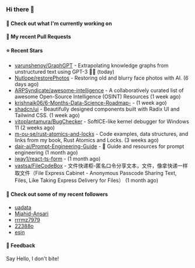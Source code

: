 ### Hi there 👋

#### 👷 Check out what I'm currently working on

#### 🔨 My recent Pull Requests


#### ⭐ Recent Stars

- [varunshenoy/GraphGPT](https://github.com/varunshenoy/GraphGPT) - Extrapolating knowledge graphs from unstructured text using GPT-3 🕵️‍♂️ (today)
- [Nutlope/restorePhotos](https://github.com/Nutlope/restorePhotos) - Restoring old and blurry face photos with AI. (6 days ago)
- [ARPSyndicate/awesome-intelligence](https://github.com/ARPSyndicate/awesome-intelligence) - A collaboratively curated list of awesome Open-Source Intelligence (OSINT) Resources (1 week ago)
- [krishnaik06/6-Months-Data-Science-Roadmap-](https://github.com/krishnaik06/6-Months-Data-Science-Roadmap-) -  (1 week ago)
- [shadcn/ui](https://github.com/shadcn/ui) - Beautifully designed components built with Radix UI and Tailwind CSS. (1 week ago)
- [vitoplantamura/BugChecker](https://github.com/vitoplantamura/BugChecker) - SoftICE-like kernel debugger for Windows 11 (2 weeks ago)
- [m-ou-se/rust-atomics-and-locks](https://github.com/m-ou-se/rust-atomics-and-locks) - Code examples, data structures, and links from my book, Rust Atomics and Locks. (3 weeks ago)
- [dair-ai/Prompt-Engineering-Guide](https://github.com/dair-ai/Prompt-Engineering-Guide) - :octopus: Guide and resources for prompt engineering (1 month ago)
- [iway1/react-ts-form](https://github.com/iway1/react-ts-form) -  (1 month ago)
- [vastsa/FileCodeBox](https://github.com/vastsa/FileCodeBox) - 文件快递柜-匿名口令分享文本，文件，像拿快递一样取文件（File Express Cabinet - Anonymous Passcode Sharing Text, Files, Like Taking Express Delivery for Files） (1 month ago)

#### 👯 Check out some of my recent followers

- [uadata](https://github.com/uadata)
- [Mjahid-Ansari](https://github.com/Mjahid-Ansari)
- [rrrmz7979](https://github.com/rrrmz7979)
- [22388o](https://github.com/22388o)
- [esin](https://github.com/esin)

#### 💬 Feedback

Say Hello, I don't bite!